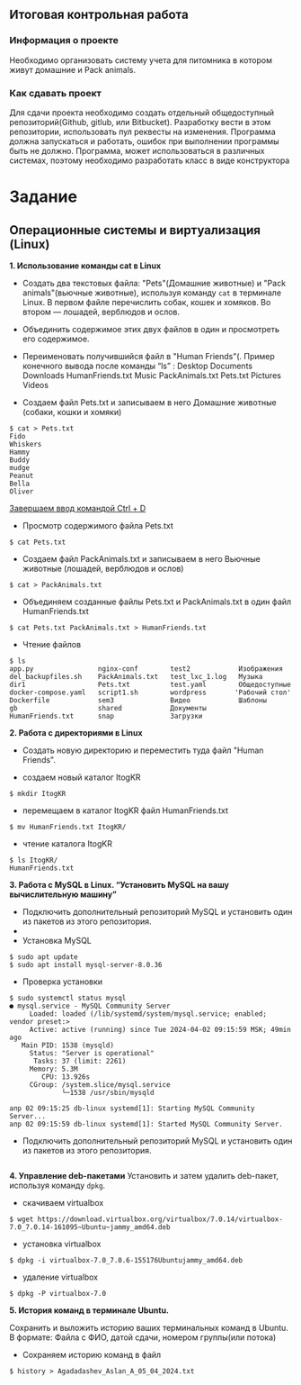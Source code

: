 ## Итоговая контрольная работа ##


### Информация о проекте ###
Необходимо организовать систему учета для питомника в котором живут 
домашние и Pack animals.


### Как сдавать проект ### 
Для сдачи проекта необходимо создать отдельный общедоступный репозиторий(Github, 
gitlub, или Bitbucket). Разработку вести в этом репозитории, использовать 
пул реквесты на изменения. Программа должна запускаться и работать, 
ошибок при выполнении программы быть не должно. 
Программа, может использоваться в различных системах, поэтому необходимо 
разработать класс в виде конструктора



# Задание #

## Операционные системы и виртуализация (Linux) ##

**1. Использование команды cat в Linux**
    
- Создать два текстовых файла: "Pets"(Домашние животные) и "Pack animals"(вьючные животные), используя команду `cat` в терминале Linux. В первом файле перечислить собак, кошек и хомяков. Во втором — лошадей, верблюдов и ослов.
- Объединить содержимое этих двух файлов в один и просмотреть его содержимое.
- Переименовать получившийся файл в "Human Friends"(.
Пример конечного вывода после команды “ls” :
Desktop Documents Downloads  HumanFriends.txt  Music  PackAnimals.txt  Pets.txt  Pictures  Videos

- Создаем файл Pets.txt и записываем в него Домашние животные (собаки, кошки и хомяки)
```
$ cat > Pets.txt
Fido
Whiskers
Hammy
Buddy
mudge
Peanut
Bella
Oliver
```
<u> Завершаем ввод командой Ctrl + D </u>

- Просмотр содержимого файла Pets.txt
```
$ cat Pets.txt
```
- Создаем файл PackAnimals.txt и записываем в него Вьючные животные (лошадей, верблюдов и ослов)
```  
$ cat > PackAnimals.txt
```
- Объединяем созданные файлы Pets.txt и PackAnimals.txt в один файл HumanFriends.txt
```  
$ cat Pets.txt PackAnimals.txt > HumanFriends.txt
```
- Чтение файлов
```
$ ls
app.py                nginx-conf        test2            Изображения
del_backupfiles.sh    PackAnimals.txt   test_lxc_1.log   Музыка
dir1                  Pets.txt          test.yaml        Общедоступные
docker-compose.yaml   script1.sh        wordpress       'Рабочий стол'
Dockerfile            sem3              Видео            Шаблоны
gb                    shared            Документы
HumanFriends.txt      snap              Загрузки
```

**2. Работа с директориями в Linux**
    
- Создать новую директорию и переместить туда файл "Human Friends".

- создаем новый каталог ItogKR
```
$ mkdir ItogKR
```
- перемещаем в каталог ItogKR файл HumanFriends.txt
```
$ mv HumanFriends.txt ItogKR/
```
- чтение каталога ItogKR
```
$ ls ItogKR/
HumanFriends.txt
```
**3. Работа с MySQL в Linux. “Установить MySQL на вашу вычислительную машину”**
- Подключить дополнительный репозиторий MySQL и установить один из пакетов из этого репозитория.
- 
- Установка MySQL
```
$ sudo apt update
$ sudo apt install mysql-server-8.0.36
```
- Проверка установки
```
$ sudo systemctl status mysql
● mysql.service - MySQL Community Server
     Loaded: loaded (/lib/systemd/system/mysql.service; enabled; vendor preset:>
     Active: active (running) since Tue 2024-04-02 09:15:59 MSK; 49min ago
   Main PID: 1538 (mysqld)
     Status: "Server is operational"
      Tasks: 37 (limit: 2261)
     Memory: 5.3M
        CPU: 13.926s
     CGroup: /system.slice/mysql.service
             └─1538 /usr/sbin/mysqld

апр 02 09:15:25 db-linux systemd[1]: Starting MySQL Community Server...
апр 02 09:15:59 db-linux systemd[1]: Started MySQL Community Server.
```
- Подключить дополнительный репозиторий MySQL и установить один из пакетов из этого репозитория.
```

```

**4. Управление deb-пакетами**
Установить и затем удалить deb-пакет, используя команду `dpkg`.
  
- скачиваем virtualbox
```
$ wget https://download.virtualbox.org/virtualbox/7.0.14/virtualbox-7.0_7.0.14-161095~Ubuntu~jammy_amd64.deb
```
- установка virtualbox
```
$ dpkg -i virtualbox-7.0_7.0.6-155176Ubuntujammy_amd64.deb
```
- удаление virtualbox
```
$ dpkg -P virtualbox-7.0
```
**5. История команд в терминале Ubuntu.**

Сохранить и выложить историю ваших терминальных команд в Ubuntu.
В формате: Файла с ФИО, датой сдачи, номером группы(или потока)

- Сохраняем историю команд в файл
```
$ history > Agadadashev_Aslan_A_05_04_2024.txt
```